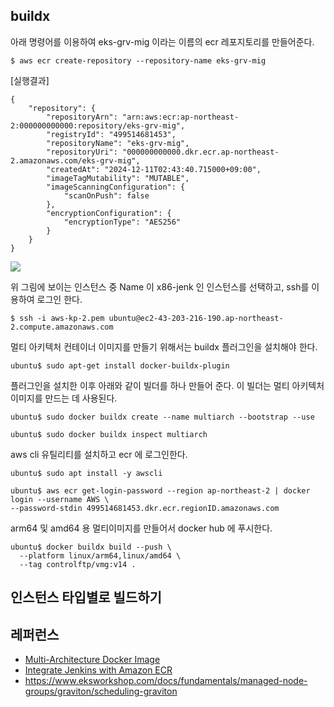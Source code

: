 ## buildx ##

아래 명령어를 이용하여 eks-grv-mig 이라는 이름의 ecr 레포지토리를 만들어준다.
```
$ aws ecr create-repository --repository-name eks-grv-mig
```

[실행결과]
```
{
    "repository": {
        "repositoryArn": "arn:aws:ecr:ap-northeast-2:000000000000:repository/eks-grv-mig",
        "registryId": "499514681453",
        "repositoryName": "eks-grv-mig",
        "repositoryUri": "000000000000.dkr.ecr.ap-northeast-2.amazonaws.com/eks-grv-mig",
        "createdAt": "2024-12-11T02:43:40.715000+09:00",
        "imageTagMutability": "MUTABLE",
        "imageScanningConfiguration": {
            "scanOnPush": false
        },
        "encryptionConfiguration": {
            "encryptionType": "AES256"
        }
    }
}
```


![](https://github.com/gnosia93/eks-grv-mig/blob/main/tutorial/images/ec2-1.png)

위 그림에 보이는 인스턴스 중 Name 이 x86-jenk 인 인스턴스를 선택하고, ssh를 이용하여 로그인 한다.
```
$ ssh -i aws-kp-2.pem ubuntu@ec2-43-203-216-190.ap-northeast-2.compute.amazonaws.com
```

멀티 아키텍처 컨테이너 이미지를 만들기 위해서는 buildx 플러그인을 설치해야 한다. 
```
ubuntu$ sudo apt-get install docker-buildx-plugin
```

플러그인을 설치한 이후 아래와 같이 빌더를 하나 만들어 준다. 이 빌더는 멀티 아키텍처 이미지를 만드는 데 사용된다.  
```
ubuntu$ sudo docker buildx create --name multiarch --bootstrap --use

ubuntu$ sudo docker buildx inspect multiarch
```


aws cli 유틸리티를 설치하고 ecr 에 로그인한다.
```
ubuntu$ sudo apt install -y awscli

ubuntu$ aws ecr get-login-password --region ap-northeast-2 | docker login --username AWS \
--password-stdin 499514681453.dkr.ecr.regionID.amazonaws.com
```


arm64 및 amd64 용 멀티이미지를 만들어서 docker hub 에 푸시한다.
```
ubuntu$ docker buildx build --push \
  --platform linux/arm64,linux/amd64 \
  --tag controlftp/vmg:v14 .
```



## 인스턴스 타입별로 빌드하기 ##


## 레퍼런스 ##
* [Multi-Architecture Docker Image](https://medium.com/illumination/multi-architecture-docker-image-3637ba05e5eb)
* [Integrate Jenkins with Amazon ECR](https://medium.com/@lilnya79/integrate-jenkins-with-amazon-ecr-4946ca5b86e1)
* https://www.eksworkshop.com/docs/fundamentals/managed-node-groups/graviton/scheduling-graviton
